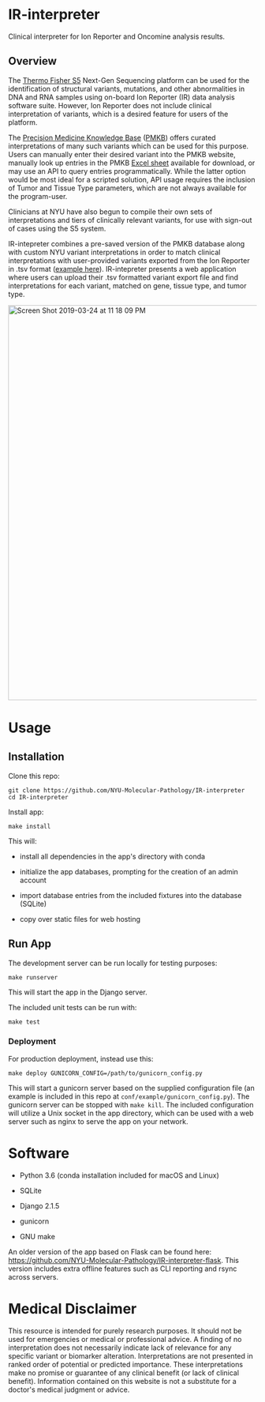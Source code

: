 # IR-interpreter

Clinical interpreter for Ion Reporter and Oncomine analysis results.

## Overview

The [Thermo Fisher S5](https://www.thermofisher.com/us/en/home/life-science/sequencing/next-generation-sequencing/ion-torrent-next-generation-sequencing-workflow/ion-torrent-next-generation-sequencing-run-sequence/ion-s5-ngs-targeted-sequencing.html) Next-Gen Sequencing platform can be used for the identification of structural variants, mutations, and other abnormalities in DNA and RNA samples using on-board Ion Reporter (IR) data analysis software suite. However, Ion Reporter does not include clinical interpretation of variants, which is a desired feature for users of the platform.

The [Precision Medicine Knowledge Base](https://pmkb.weill.cornell.edu/) ([PMKB](https://www.ncbi.nlm.nih.gov/pmc/articles/PMC5391733/)) offers curated interpretations of many such variants which can be used for this purpose. Users can manually enter their desired variant into the PMKB website, manually look up entries in the PMKB [Excel sheet](https://pmkb.weill.cornell.edu/therapies/download.xlsx) available for download, or may use an API to query entries programmatically. While the latter option would be most ideal for a scripted solution, API usage requires the inclusion of Tumor and Tissue Type parameters, which are not always available for the program-user.

Clinicians at NYU have also begun to compile their own sets of interpretations and tiers of clinically relevant variants, for use with sign-out of cases using the S5 system. 

IR-intepreter combines a pre-saved version of the PMKB database along with custom NYU variant interpretations in order to match clinical interpretations with user-provided variants exported from the Ion Reporter in .tsv format ([example here](https://github.com/NYU-Molecular-Pathology/IR-interpreter/blob/master/interpreter/fixtures/SeraSeq.tsv)). IR-intepreter presents a web application where users can upload their .tsv formatted variant export file and find interpretations for each variant, matched on gene, tissue type, and tumor type. 

<img width="800" alt="Screen Shot 2019-03-24 at 11 18 09 PM" src="https://user-images.githubusercontent.com/10505524/54893222-28984800-4e8b-11e9-9553-f8a250eee3db.png">

# Usage

## Installation

Clone this repo:

```
git clone https://github.com/NYU-Molecular-Pathology/IR-interpreter
cd IR-interpreter
```

Install app:

```
make install
```

This will:

- install all dependencies in the app's directory with conda

- initialize the app databases, prompting for the creation of an admin account

- import database entries from the included fixtures into the database (SQLite)

- copy over static files for web hosting

## Run App

The development server can be run locally for testing purposes:

```
make runserver
```

This will start the app in the Django server. 

The included unit tests can be run with:

```
make test
```

### Deployment

For production deployment, instead use this:

```
make deploy GUNICORN_CONFIG=/path/to/gunicorn_config.py
```

This will start a gunicorn server based on the supplied configuration file (an example is included in this repo at `conf/example/gunicorn_config.py`). The gunicorn server can be stopped with `make kill`. The included configuration will utilize a Unix socket in the app directory, which can be used with a web server such as nginx to serve the app on your network. 

# Software

- Python 3.6 (conda installation included for macOS and Linux)

- SQLite

- Django 2.1.5

- gunicorn

- GNU make

An older version of the app based on Flask can be found here: https://github.com/NYU-Molecular-Pathology/IR-interpreter-flask. This version includes extra offline features such as CLI reporting and rsync across servers. 

# Medical Disclaimer

This resource is intended for purely research purposes. It should not be used for emergencies or medical or professional advice. A finding of no interpretation does not necessarily indicate lack of relevance for any specific variant or biomarker alteration. Interpretations are not presented in ranked order of potential or predicted importance. These interpretations make no promise or guarantee of any clinical benefit (or lack of clinical benefit). Information contained on this website is not a substitute for a doctor's medical judgment or advice. 
